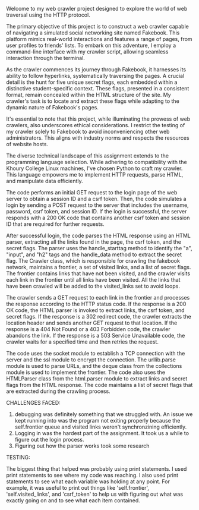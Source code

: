 Welcome to my web crawler project designed to explore the world of web traversal using the HTTP protocol. 

The primary objective of this project is to construct a web crawler capable of navigating a simulated social networking site named Fakebook. This platform mimics real-world interactions and features a range of pages, from user profiles to friends' lists. To embark on this adventure, I employ a command-line interface with my crawler script, allowing seamless interaction through the terminal.

As the crawler commences its journey through Fakebook, it harnesses its ability to follow hyperlinks, systematically traversing the pages. A crucial detail is the hunt for five unique secret flags, each embedded within a distinctive student-specific context. These flags, presented in a consistent format, remain concealed within the HTML structure of the site. My crawler's task is to locate and extract these flags while adapting to the dynamic nature of Fakebook's pages.

It's essential to note that this project, while illuminating the prowess of web crawlers, also underscores ethical considerations. I restrict the testing of my crawler solely to Fakebook to avoid inconveniencing other web administrators. This aligns with industry norms and respects the resources of website hosts.

The diverse technical landscape of this assignment extends to the programming language selection. While adhering to compatibility with the Khoury College Linux machines, I've chosen Python to craft my crawler. This language empowers me to implement HTTP requests, parse HTML, and manipulate data efficiently. 

The code performs an initial GET request to the login page of the web server to obtain a session ID and a csrf token. Then, the code simulates a login by sending a POST request to the server that includes the username, password, csrf token, and session ID. If the login is successful, the server responds with a 200 OK code that contains another csrf token and session ID that are required for further requests.

After successful login, the code parses the HTML response using an HTML parser, extracting all the links found in the page, the csrf token, and the secret flags. The parser uses the handle_starttag method to identify the "a", "input", and "h2" tags and the handle_data method to extract the secret flag. The Crawler class, which is responsible for crawling the fakebook network, maintains a frontier, a set of visited links, and a list of secret flags. The frontier contains links that have not been visited, and the crawler visits each link in the frontier until all links have been visited. All the links that have been crawled will be added to the visited_links set to avoid loops.

The crawler sends a GET request to each link in the frontier and processes the response according to the HTTP status code. If the response is a 200 OK code, the HTML parser is invoked to extract links, the csrf token, and secret flags. If the response is a 302 redirect code, the crawler extracts the location header and sends another GET request to that location. If the response is a 404 Not Found or a 403 Forbidden code, the crawler abandons the link. If the response is a 503 Service Unavailable code, the crawler waits for a specified time and then retries the request.

The code uses the socket module to establish a TCP connection with the server and the ssl module to encrypt the connection. The urllib.parse module is used to parse URLs, and the deque class from the collections module is used to implement the frontier. The code also uses the HTMLParser class from the html.parser module to extract links and secret flags from the HTML response. The code maintains a list of secret flags that are extracted during the crawling process.



CHALLENGES FACED:

1. debugging was definitely something that we struggled with. An issue we kept running into was the program not exiting properly because the self.frontier queue and visited links weren't synchronzining efficiently.
2. Logging in was the hardest part of the assignment. It took us a while to figure out the login process.
3. Figuring out how the parser works took some research




TESTING:

The biggest thing that helped was probably using print statements. I used print statements to see where my code was reaching. I also used print statements to see what each variable was holding at any point. For example, it was useful to print out things like 'self.frontier', 'self.visited_links', and 'csrf_token' to help us with figuring out what was exactly going on and to see what each item contained.
